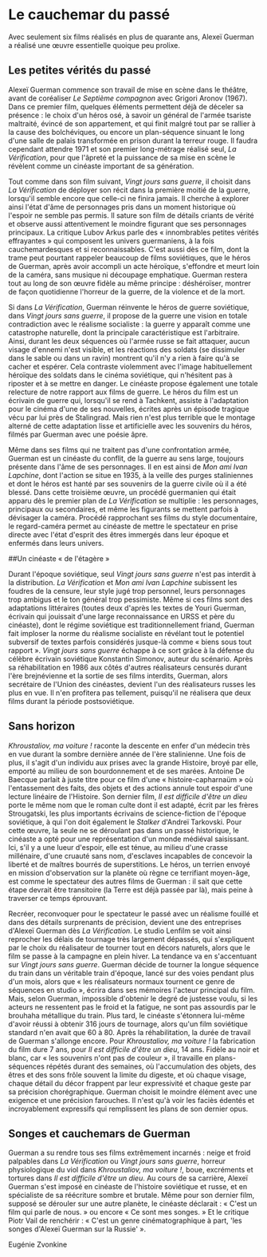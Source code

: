 
# Le cauchemar du passé

Avec seulement six films réalisés en plus de quarante ans, Alexeï Guerman a réalisé une œuvre essentielle quoique peu prolixe.

## Les petites vérités du passé

Alexeï Guerman commence son travail de mise en scène dans le théâtre, avant de coréaliser *Le Septième compagnon* avec Grigori Aronov (1967). Dans ce premier film, quelques éléments permettent déjà de déceler sa présence&nbsp;: le choix d'un héros osé, à savoir un général de l'armée tsariste maltraité, évincé de son appartement, et qui finit malgré tout par se rallier à la cause des bolchéviques, ou encore un plan-séquence sinuant le long d'une salle de palais transformée en prison durant la terreur rouge. Il faudra cependant attendre 1971 et son premier long-métrage réalisé seul, *La Vérification*, pour que l'âpreté et la puissance de sa mise en scène le révèlent comme un cinéaste important de sa génération.

Tout comme dans son film suivant, *Vingt jours sans guerre*, il choisit dans *La Vérification* de déployer son récit dans la première moitié de la guerre, lorsqu'il semble encore que celle-ci ne finira jamais. Il cherche à explorer ainsi l'état d'âme de personnages pris dans un moment historique où l'espoir ne semble pas permis. Il sature son film de détails criants de vérité et observe aussi attentivement le moindre figurant que ses personnages principaux. La critique Lubov Arkus parle des «&nbsp;innombrables petites vérités effrayantes&nbsp;» qui composent les univers guermaniens, à la fois cauchemardesques et si reconnaissables. C'est aussi dès ce film, dont la trame peut pourtant rappeler beaucoup de films soviétiques, que le héros de Guerman, après avoir accompli un acte héroïque, s'effondre et meurt loin de la caméra, sans musique ni découpage emphatique. Guerman restera tout au long de son œuvre fidèle au même principe&nbsp;: déshéroïser, montrer de façon quotidienne l'horreur de la guerre, de la violence et de la mort.

Si dans *La Vérification*, Guerman réinvente le héros de guerre soviétique, dans *Vingt jours sans guerre*, il propose de la guerre une vision en totale contradiction avec le réalisme socialiste&nbsp;: la guerre y apparaît comme une catastrophe naturelle, dont la principale caractéristique est l'arbitraire. Ainsi, durant les deux séquences où l'armée russe se fait attaquer, aucun visage d'ennemi n'est visible, et les réactions des soldats (se dissimuler dans le sable ou dans un ravin) montrent qu'il n'y a rien à faire qu'à se cacher et espérer. Cela contraste violemment avec l'image habituellement héroïque des soldats dans le cinéma soviétique, qui n'hésitent pas à riposter et à se mettre en danger. Le cinéaste propose également une totale relecture de notre rapport aux films de guerre. Le héros du film est un écrivain de guerre qui, lorsqu'il se rend à Tachkent, assiste à l'adaptation pour le cinéma d'une de ses nouvelles, écrites après un épisode tragique vécu par lui près de Stalingrad. Mais rien n'est plus terrible que le montage alterné de cette adaptation lisse et artificielle avec les souvenirs du héros, filmés par Guerman avec une poésie âpre.

Même dans ses films qui ne traitent pas d'une confrontation armée, Guerman est un cinéaste du conflit, de la guerre au sens large, toujours présente dans l'âme de ses personnages. Il en est ainsi de *Mon ami Ivan Lapchine*, dont l'action se situe en 1935, à la veille des purges staliniennes et dont le héros est hanté par ses souvenirs de la guerre civile où il a été blessé. Dans cette troisième œuvre, un procédé guermanien qui était apparu dès le premier plan de *La Vérification* se multiplie&nbsp;: les personnages, principaux ou secondaires, et même les figurants se mettent parfois à dévisager la caméra. Procédé rapprochant ses films du style documentaire, le regard-caméra permet au cinéaste de mettre le spectateur en prise directe avec l'état d'esprit des êtres immergés dans leur époque et enfermés dans leurs univers.

##Un cinéaste «&nbsp;de l'étagère&nbsp;»

Durant l'époque soviétique, seul *Vingt jours sans guerre* n'est pas interdit à la distribution. *La Vérification* et *Mon ami Ivan Lapchine* subissent les foudres de la censure, leur style jugé trop personnel, leurs personnages trop ambigus et le ton général trop pessimiste. Même si ces films sont des adaptations littéraires (toutes deux d'après les textes de Youri Guerman, écrivain qui jouissait d'une large reconnaissance en URSS et père du cinéaste), dont le régime soviétique est traditionnellement friand, Guerman fait imploser la norme du réalisme socialiste en révélant tout le potentiel subversif de textes parfois considérés jusque-là comme «&nbsp;biens sous tout rapport&nbsp;». *Vingt jours sans guerre* échappe à ce sort grâce à la défense du célèbre écrivain soviétique Konstantin Simonov, auteur du scénario. Après sa réhabilitation en 1986 aux côtés d'autres réalisateurs censurés durant l'ère brejnévienne et la sortie de ses films interdits, Guerman, alors secrétaire de l'Union des cinéastes, devient l'un des réalisateurs russes les plus en vue. Il n'en profitera pas tellement, puisqu'il ne réalisera que deux films durant la période postsoviétique.

## Sans horizon

*Khroustaliov, ma voiture&nbsp;!* raconte la descente en enfer d'un médecin très en vue durant la sombre dernière année de l'ère stalinienne. Une fois de plus, il s'agit d'un individu aux prises avec la grande Histoire, broyé par elle, emporté au milieu de son bourdonnement et de ses marées. Antoine De Baecque parlait à juste titre pour ce film d'une «&nbsp;histoire-capharnaüm&nbsp;» où l'entassement des faits, des objets et des actions annule tout espoir d'une lecture linéaire de l'Histoire. Son dernier film, *Il est difficile d'être un dieu* porte le même nom que le roman culte dont il est adapté, écrit par les frères Strougatski, les plus importants écrivains de science-fiction de l'époque soviétique, à qui l'on doit également le *Stalker* d'Andreï Tarkovski. Pour cette œuvre, la seule ne se déroulant pas dans un passé historique, le cinéaste a opté pour une représentation d'un monde médiéval saisissant. Ici, s'il y a une lueur d'espoir, elle est ténue, au milieu d'une crasse millénaire, d'une cruauté sans nom, d'esclaves incapables de concevoir la liberté et de maîtres bourrés de superstitions. Le héros, un terrien envoyé en mission d'observation sur la planète où règne ce terrifiant moyen-âge, est comme le spectateur des autres films de Guerman&nbsp;: il sait que cette étape devrait être transitoire (la Terre est déjà passée par là), mais peine à traverser ce temps éprouvant.

Recréer, reconvoquer pour le spectateur le passé avec un réalisme fouillé et dans des détails surprenants de précision, devient une des entreprises d'Alexeï Guerman dès *La Vérification*. Le studio Lenfilm se voit ainsi reprocher les délais de tournage très largement dépassés, qui s'expliquent par le choix du réalisateur de tourner tout en décors naturels, alors que le film se passe à la campagne en plein hiver. La tendance va en s'accentuant sur *Vingt jours sans guerre*. Guerman décide de tourner la longue séquence du train dans un véritable train d'époque, lancé sur des voies pendant plus d'un mois, alors que «&nbsp;les réalisateurs normaux tournent ce genre de séquences en studio&nbsp;», écrira dans ses mémoires l'acteur principal du film. Mais, selon Guerman, impossible d'obtenir le degré de justesse voulu, si les acteurs ne ressentent pas le froid et la fatigue, ne sont pas assourdis par le brouhaha métallique du train. Plus tard, le cinéaste s'étonnera lui-même d'avoir réussi à obtenir 316 jours de tournage, alors qu'un film soviétique standard n'en avait que 60 à 80. Après la réhabilitation, la durée de travail de Guerman s'allonge encore. Pour *Khroustaliov, ma voiture&nbsp;!* la fabrication du film dure 7 ans, pour *Il est difficile d'être un dieu*, 14 ans. Fidèle au noir et blanc, car «&nbsp;les souvenirs n'ont pas de couleur&nbsp;», il travaille en plans-séquences répétés durant des semaines, où l'accumulation des objets, des êtres et des sons frôle souvent la limite du digeste, et où chaque visage, chaque détail du décor frappent par leur expressivité et chaque geste par sa précision chorégraphique. Guerman choisit le moindre élément avec une exigence et une précision farouches. Il n'est qu'à voir les faciès édentés et incroyablement expressifs qui remplissent les plans de son dernier opus.

## Songes et cauchemars de Guerman

Guerman a su rendre tous ses films extrêmement incarnés&nbsp;: neige et froid palpables dans *La Vérification* ou *Vingt jours sans guerre*, horreur physiologique du viol dans *Khroustaliov, ma voiture&nbsp;!*, boue, excréments et tortures dans *Il est difficile d'être un dieu*. Au cours de sa carrière, Alexeï Guerman s'est imposé en cinéaste de l'histoire soviétique et russe, et en spécialiste de sa réécriture sombre et brutale. Même pour son dernier film, supposé se dérouler sur une autre planète, le cinéaste déclarait&nbsp;: «&nbsp;C'est un film qui parle de nous.&nbsp;» ou encore «&nbsp;Ce sont mes songes.&nbsp;» Et le critique Piotr Vail de renchérir&nbsp;: «&nbsp;C'est un genre cinématographique à part, 'les songes d'Alexeï Guerman sur la Russie'&nbsp;».

Eugénie Zvonkine